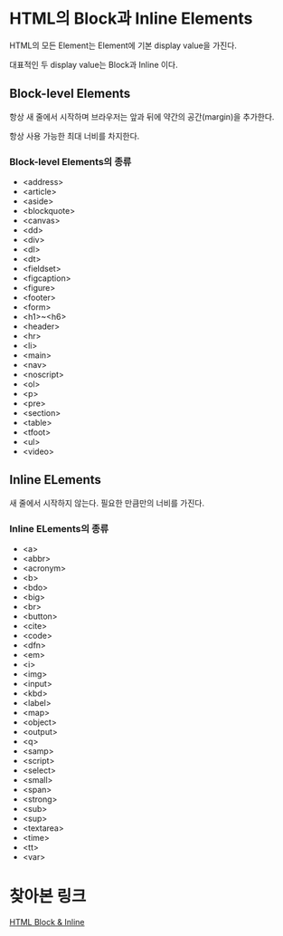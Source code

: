 # HTML의 Block과 Inline Elements
HTML의 모든 Element는 Element에 기본 display value을 가진다.

대표적인 두 display value는 Block과 Inline 이다.
## Block-level Elements
항상 새 줄에서 시작하며 브라우저는 앞과 뒤에 약간의 공간(margin)을 추가한다.

항상 사용 가능한 최대 너비를 차지한다.
### Block-level Elements의 종류
- \<address>
- \<article>
- \<aside>
- \<blockquote>
- \<canvas>
- \<dd>
- \<div>
- \<dl>
- \<dt>
- \<fieldset>
- \<figcaption>
- \<figure>
- \<footer>
- \<form>
- \<h1>~\<h6>
- \<header>
- \<hr>
- \<li>
- \<main>
- \<nav>
- \<noscript>
- \<ol>
- \<p>
- \<pre>
- \<section>
- \<table>
- \<tfoot>
- \<ul>
- \<video>
## Inline ELements
새 줄에서 시작하지 않는다.
필요한 만큼만의 너비를 가진다.
### Inline ELements의 종류
- \<a>
- \<abbr>
- \<acronym>
- \<b>
- \<bdo>
- \<big>
- \<br>
- \<button>
- \<cite>
- \<code>
- \<dfn>
- \<em>
- \<i>
- \<img>
- \<input>
- \<kbd>
- \<label>
- \<map>
- \<object>
- \<output>
- \<q>
- \<samp>
- \<script>
- \<select>
- \<small>
- \<span>
- \<strong>
- \<sub>
- \<sup>
- \<textarea>
- \<time>
- \<tt>
- \<var>
# 찾아본 링크
[HTML Block & Inline](https://www.w3schools.com/html/html_blocks.asp)
